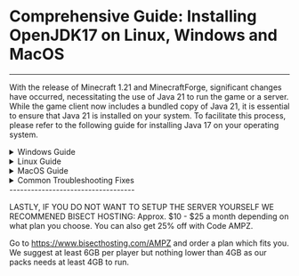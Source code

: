 # Comprehensive Guide: Installing OpenJDK17 on Linux, Windows and MacOS
-----------------------------------

With the release of Minecraft 1.21 and MinecraftForge, significant changes have occurred, necessitating the use of Java 21 to run the game or a server. While the game client now includes a bundled copy of Java 21, it is essential to ensure that Java 21 is installed on your system. To facilitate this process, please refer to the following guide for installing Java 17 on your operating system.

<details>
  <summary>Windows Guide</summary>

# Installing OpenJDK21 on Windows
Before you can start your 1.21x Modded Minecraft server, ensure that Java 21 is installed. Follow the steps below:
1. Begin by downloading the recommended version of OpenJDK17: [v21.0.2](https://aka.ms/download-jdk/microsoft-jdk-21.0.2-windows-x64.msi).
2. Once the download is complete, launch the downloaded `.msi` file and follow the setup instructions provided.
3. Next, return to the server file directory and locate the `forge-1.21-XX.XX.XX-installer.jar` file. Note that you should replace `XX.XX.XX` with the specific version of Forge included in the server files.
4. Double-click on the `forge-MCVER-XX.XX.XX-installer.jar` file to initiate the installation process.
5. After installation, execute the `run.bat` file to start loading the server. Upon the first run, it will pause to prompt your acceptance of the End-User License Agreement (EULA). Locate the EULA in the root directory of your server, provide your consent, and then restart the server for smooth operation.

</details>

<details>
  <summary>Linux Guide</summary>

## Installing OpenJDK on Linux 

For Debian-based Distros (Ubuntu, Pop Os, Linux Mint, etc.), open your terminal and execute the following command:<br>
`sudo apt install openjdk21-jdk -y`

For Arch-based Distros (Manjaro, ArcoLinux, EndeavourOS, etc.), open your terminal and execute the following command:<br>
`sudo pacman -S jre21-openjdk-headless jre21-openjdk jdk21-openjdk openjdk21-doc openjdk21-src`

2. Once you have successfully installed Java 17 on your Linux distribution, you can proceed by running the following command inside the root of your server folder in a terminal:<br>
`bash ./run.sh` 
3. IIf you encounter any issues while running the command, it is likely because the .sh file does not have executable permissions. To resolve this, you can enable the .sh file to be executable by executing the following command:<br>
`chmod +x run.sh`
4. This will grant the necessary permissions to the run.sh file, allowing you to run it without any issues. Please ensure that you have a terminal application available on your system to execute these commands.

</details>

<details>
  <summary>MacOS Guide</summary>

## Installing OpenJDK on macOS
To install OpenJDK on macOS, you can follow these steps:
1. Visit the official [OpenJDK](https://aka.ms/download-jdk/microsoft-jdk-21.0.2-macos-x64.pkg) website in your web browser.
2. Once the download is complete, locate the downloaded "tar.gz" file and open Terminal (located in Applications > Utilities).
3. In Terminal, navigate to the directory where the "tar.gz" file is located. For example, if the file is in the Downloads folder, you can use the following command:<br>
`cd Downloads`
4. Extract the contents of the "tar.gz" file using the following command:<br>
`tar -xvf <filename>.tar.gz`
Replace <filename> with the actual name of the downloaded file.
5. Move the extracted folder to the desired location. For example, you can move it to the /Library/Java/JavaVirtualMachines directory using the following command:
`sudo mv <extracted_folder> /Library/Java/JavaVirtualMachines/` Replace <extracted_folder> with the name of the extracted folder.
6. Set the JAVA_HOME environment variable by opening Terminal and running the following command:<br>
`export JAVA_HOME=/Library/Java/JavaVirtualMachines/<extracted_folder>/Contents/Home`
7. Add the Java bin directory to your PATH variable by running the following command:<br>
`export PATH=$JAVA_HOME/bin:$PATH`
8. Verify the installation by running the following command in Terminal:<br>
`java -version` This should display the version information for OpenJDK 17.

If you are a Mac user and would like to contribute to improving this section, we encourage you to reach out to LabsZero on our Discord. As the guide's author does not personally use MacOS, there is a possibility that the instructions provided may not be perfect for that platform. Your input and expertise would be greatly appreciated in refining the guide for Mac users.

</details>

<details>
  <summary>Common Troubleshooting Fixes</summary>

## Troubleshooting
If you encounter an error in the server console stating:

```
  Caused by: java.lang.module.InvalidModuleDescriptorException: Unsupported major.minor version 60.0
  ```
This indicates that the Java command used in the run script is referencing a different version of Java than the required Java 17. To resolve this issue, follow these steps:

1. Right-click on the run script and open it in a text editor such as NotePad, NotePad++, VisualStudio Code, Sublime, or any other suitable editor. Avoid using a Word editor.

2. Once the file is open, locate the first occurrence of the word "java" in the script.

3. Edit the word "java" to include the full path to your Java 17 installation, enclosed within quotes. The modified line should look similar to this:<br>
`"C:\Program Files\Java\jdk-21.0.2\bin\java" @user_jvm_args.txt @libraries/net/minecraftforge/forge/1.21-XX.X.XX/win_args.txt`

4. By specifying the correct path to Java 21 in the run script, you will resolve the error and ensure that the server runs with the correct Java version

If you need any further support please vist our [Discord](https://discord.ampznetwork.com) and our team will be delighted to assist you..

</details>
-----------------------------------

LASTLY, IF YOU DO NOT WANT TO SETUP THE SERVER YOURSELF WE RECOMMENED BISECT HOSTING:
Approx. $10 - $25 a month depending on what plan you choose. You can also get 25% off with Code AMPZ.

Go to https://www.bisecthosting.com/AMPZ and order a plan which fits you. We suggest at least 6GB per player but nothing lower than 4GB as our packs needs at least 4GB to run.
